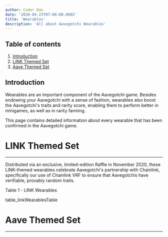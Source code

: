 ```yaml
---
author: Coder Dan
date: '2020-04-23T07:00:00.000Z'
title: 'Wearables'
description: 'All about Aavegotchi Wearables'
---
```


## Table of contents
1. <a href=#introduction>Introduction</a>
2. <a href=#link-themed-set>LINK Themed Set</a>
2. <a href=#aave-themed-set>Aave Themed Set</a>

## Introduction

Wearables are an important component of the Aavegotchi game. Besides endowing your Aavegotchi with a sense of fashion, wearables also boost the Aavegotchi's traits and rarity score, enabling them to perform better in minigames, as well as in rarity farming.

This page contains detailed information about every wearable that has been confirmed in the Aavegotchi game.

# LINK Themed Set

<hr />

Distributed via an exclusive, limited-edition Raffle in November 2020, these LINK-themed wearables celebrate Aavegotchi's partnership with Chainlink, specifically our use of Chainlink VRF to ensure that Aavegotchis have verifiable, provably random traits. 

<div class="tableHeader">Table 1 - LINK Wearables</div>

table_linkWearablesTable

# Aave Themed Set

<hr />